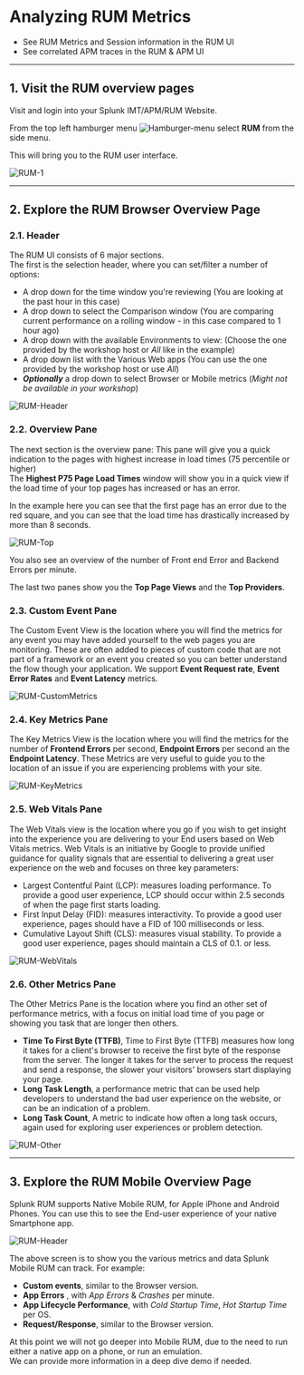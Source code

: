 # Analyzing RUM Metrics

* See RUM Metrics and Session information in the RUM UI
* See correlated APM traces in the RUM & APM UI

---
## 1. Visit the RUM overview pages

Visit and login into your Splunk IMT/APM/RUM Website.

From the top left hamburger menu ![Hamburger-menu](../images/dashboards/Hamburgermenu.png) select **RUM** from the side menu.

This will bring you to the RUM user interface.

![RUM-1](../images/rum/RUM-1.png)

---
## 2. Explore the RUM Browser Overview Page
### 2.1. Header

The RUM UI consists of 6 major sections.</br>
The first is the selection header, where you can set/filter a number of options:

* A drop down for the time window you're reviewing (You are looking at the past hour in this case)
* A drop down to select the Comparison window (You are comparing current performance on a rolling window   - in this case compared to 1 hour ago)
* A drop down with the available Environments to view:  (Choose the one provided by the workshop host or *All* like in the example)
* A drop down list with the Various Web apps (You can use the one provided by the workshop host or use *All*)
* ***Optionally*** a drop down to select Browser or Mobile metrics (*Might not be available in your workshop*)

![RUM-Header](../images/rum/RUM-Header.png)

### 2.2. Overview Pane

The next section is the overview pane:
This pane will give you a quick indication to the pages with highest increase in load times (75 percentile or higher)  
The **Highest P75 Page Load Times** window will show you in a quick view if the load time of your top pages has increased or has an error.

In the example here you can see that the first page has an error due to the red square, and you can see that the load time has drastically increased by more than 8 seconds.

![RUM-Top](../images/rum/RUM-TOP.png)

You also see an overview of the number of Front end Error and Backend Errors  per minute.

The last two panes show you the **Top Page Views** and the **Top Providers**.

### 2.3. Custom Event Pane

The Custom Event View is the location where you will find the metrics for any event you may have added yourself to the web pages you are monitoring.
These are often added to pieces of custom code that are not part of a framework or an event you created so you can better understand the flow though your application.
We support **Event Request rate**, **Event Error Rates** and **Event Latency** metrics.

![RUM-CustomMetrics](../images/rum/RUM-Custom-Events.png)

### 2.4. Key Metrics Pane

The Key Metrics View is the location where you will find the metrics for the number of
**Frontend Errors** per second, **Endpoint Errors** per second an the **Endpoint Latency**.
These Metrics are very useful to guide you to the location of an issue if you are experiencing problems with your site.

![RUM-KeyMetrics](../images/rum/RUM-Key-Metrics.png)

### 2.5. Web Vitals Pane

The Web Vitals view is the location where you go if you wish to get insight into the experience you are delivering to your End users based on Web Vitals metrics.
Web Vitals is an initiative by Google to provide unified guidance for quality signals that are essential to delivering a great user experience on the web and focuses on three key parameters:

* Largest Contentful Paint (LCP): measures loading performance. To provide a good user experience, LCP should occur within 2.5 seconds of when the page first starts loading.
* First Input Delay (FID): measures interactivity. To provide a good user experience, pages should have a FID of 100 milliseconds or less.
* Cumulative Layout Shift (CLS): measures visual stability. To provide a good user experience, pages should maintain a CLS of 0.1. or less.

![RUM-WebVitals](../images/rum/RUM-Web-Vitals.png)

### 2.6. Other Metrics Pane
 The Other Metrics Pane is the location where you find an other set of performance metrics, with a focus on initial load time of you page or showing you task that are longer then others. 

* **Time To First Byte (TTFB)**, Time to First Byte (TTFB) measures how long it takes for a client's browser to receive the first byte of the response from the server. The longer it takes for the server to process the request and send a response, the slower your visitors' browsers start displaying your page.
* **Long Task Length**, a performance metric that can be used help developers to understand the bad user experience on the website, or can be an indication of a problem.
* **Long Task Count**, A metric to indicate how often a long task occurs, again used for exploring user experiences or problem detection. 

![RUM-Other](../images/rum/RUM-Other.png)

---
## 3. Explore the RUM Mobile Overview Page

Splunk RUM supports Native Mobile RUM, for Apple iPhone and Android Phones.
You can use this to see the End-user experience of your native Smartphone app.

![RUM-Header](../images/rum/RUM-Mobile.png)

The above screen is to show you the various metrics and data Splunk Mobile RUM can track. For example:

* **Custom events**, similar to the Browser version.
* **App Errors** , with *App Errors* & *Crashes* per minute.
* **App Lifecycle Performance**, with *Cold Startup Time*, *Hot Startup Time* per OS.
* **Request/Response**, similar to the Browser version.

At this point we will not go deeper into Mobile RUM, due to the need to run either a native app on a phone, or run an emulation.
</br>
We can provide more information in a deep dive demo if needed.
